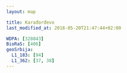 ```yaml
---
layout: map

title: Karađorđevo
last_modified_at: 2018-05-20T21:47:44+02:00

WDPA: [328843]
BioRaS: [406]
geoSrbija:
  L1_183: [94]
  L1_362: [37, 38]
---
```

